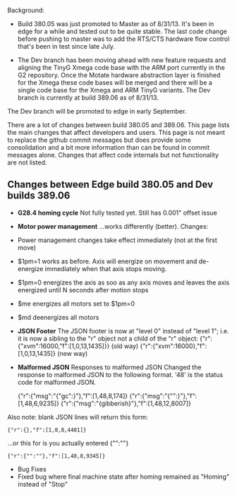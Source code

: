 Background:

* Build 380.05 was just promoted to Master as of 8/31/13. It's been in edge for a while and tested out to be quite stable. The last code change before pushing to master was to add the RTS/CTS hardware flow control that's been in test since late July.

* The Dev branch has been moving ahead with new feature requests and aligning the TinyG Xmega code base with the ARM port currently in the G2 repository. Once the Motate hardware abstraction layer is finished for the Xmega these code bases will be merged and there will be a single code base for the Xmega and ARM TinyG variants. The Dev branch is currently at build 389.06 as of 8/31/13.

The Dev branch will be promoted to edge in early September.

There are a lot of changes between build 380.05 and 389.06. This page lists the main changes 
that affect developers and users. This page is not meant to replace the github commit messages but does provide some consolidation and a bit more information than can be found in commit messages alone. Changes that affect code internals but not functionality are not listed.

## Changes between Edge build 380.05 and Dev builds 389.06


* **G28.4 homing cycle**  Not fully tested yet. Still has 0.001" offset issue

* **Motor power management** ...works differently (better). Changes:
 * Power management changes take effect immediately (not at the first move)
 * $1pm=1 works as before. Axis will energize on movement and de-energize immediately when that axis stops moving.
 * $1pm=0 energizes the axis as soo as any axis moves and leaves the axis energized until N seconds after motion stops
 * $me energizes all motors set to $1pm=0
 * $md deenergizes all motors

* **JSON Footer** The JSON footer is now at "level 0" instead of "level 1"; i.e. it is now a sibling to the "r" object not a child of the "r" object:
    {"r":{"xvm":16000,"f":[1,0,13,1435]}}   (old way)
    {"r":{"xvm":16000},"f":[1,0,13,1435]}   (new way)

* **Malformed JSON** Responses to malformed JSON Changed the response to malformed JSON to the following format. '48' is the status code for malformed JSON.

    {"r":{"msg":"{"gc":}"},"f":[1,48,8,174]}
    {"r":{"msg":"{"":}"},"f":[1,48,6,9235]}
    {"r":{"msg":"{gibberish}"},"f":[1,48,12,8007]}

Also note: blank JSON lines will return this form:

    {"r":{},"f":[1,0,8,4401]}

...or this for is you actually entered {"":""}

    {"r":{"":""},"f":[1,40,8,9345]}

* Bug Fixes
 * Fixed bug where final machine state after homing remained as "Homing" instead of "Stop"